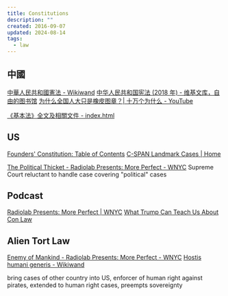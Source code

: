 ```yaml
---
title: Constitutions
description: ""
created: 2016-09-07
updated: 2024-08-14
tags:
  - law
---
```


## 中國

[中華人民共和國憲法 - Wikiwand](https://omni.wikiwand.com/zh/中华人民共和国宪法)
[中华人民共和国宪法 (2018 年) - 维基文库，自由的图书馆](<https://zh.wikisource.org/wiki/%E4%B8%AD%E5%8D%8E%E4%BA%BA%E6%B0%91%E5%85%B1%E5%92%8C%E5%9B%BD%E5%AE%AA%E6%B3%95_(2018%E5%B9%B4)>)
[为什么全国人大只是橡皮图章？| 十万个为什么 - YouTube](https://www.youtube.com/watch?v=AXpNn5dwrgE)

[《基本法》全文及相關文件 - index.html](http://www.basiclaw.gov.hk/tc/basiclawtext/index.html)

## US

[Founders' Constitution: Table of Contents](http://press-pubs.uchicago.edu/founders/tocs/toc.html)
[C-SPAN Landmark Cases | Home](http://landmarkcases.c-span.org/default.aspx)

[The Political Thicket - Radiolab Presents: More Perfect - WNYC](http://www.wnyc.org/story/the-political-thicket) Supreme Court reluctant to handle case covering "political" cases

## Podcast

[Radiolab Presents: More Perfect | WNYC](http://www.wnyc.org/shows/radiolabmoreperfect/)
[What Trump Can Teach Us About Con Law](https://trumpconlaw.com/)

## Alien Tort Law

[Enemy of Mankind - Radiolab Presents: More Perfect - WNYC](http://www.wnyc.org/story/enemy-of-mankind/)
[Hostis humani generis - Wikiwand](https://omni.wikiwand.com/en/Hostis_humani_generis)

bring cases of other country into US, enforcer of human right
against pirates, extended to human right cases, preempts sovereignty
